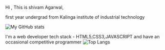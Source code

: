 Hi , This is shivam Agarwal, 


first year undergrad from Kalinga institute of industrial technology


![My GitHub stats](https://github-readme-stats.vercel.app/api?username=StillAbeginnerr&show_icons=true&theme=radical)



I'm a web developer tech stack - HTML5,CSS3,JAVASCRIPT and have an occasional competitive programmer
![Top Langs](https://github-readme-stats.vercel.app/api/top-langs/?username=StillAbeginnerr&show_icons=true&theme=radical)
